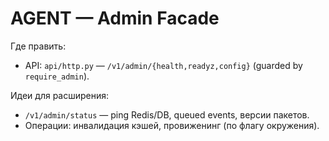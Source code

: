 # AGENT — Admin Facade

Где править:
- API: `api/http.py` — `/v1/admin/{health,readyz,config}` (guarded by `require_admin`).

Идеи для расширения:
- `/v1/admin/status` — ping Redis/DB, queued events, версии пакетов.
- Операции: инвалидация кэшей, провиженинг (по флагу окружения).

